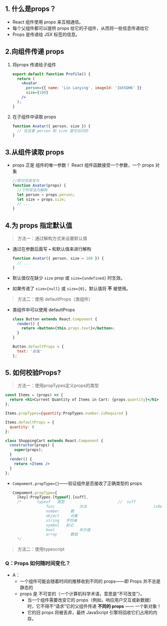 ## 1. 什么是props？

* React 组件使用 *props* 来互相通信。
* 每个父组件都可以提供 props 给它的子组件，从而将一些信息传递给它
* Props 是传递给 JSX 标签的信息。

## 2.向组件传递 props

1. 将props 传递给子组件

   ````jsx
   export default function Profile() {
     return (
       <Avatar
         person={{ name: 'Lin Lanying', imageId: '1bX5QH6' }}
         size={100}
       />
     );
   }
   ````

2. 在子组件中读取 props

   ````jsx
   function Avatar({ person, size }) {
     // 在这里 person 和 size 是可访问的
   }
   ````

## 3.从组件读取 props

* props 正是 组件的唯一参数！ React 组件函数接受一个参数，一个 props 对象

  ````jsx
  //即可将其写为
  function Avatar(props) {
    //下列写法为解构
    let person = props.person;
    let size = props.size;
    // ...
  }
  ````

## 4.为 props 指定默认值

> 方法一：通过解构方式来设置默认值

* 通过在参数后面写 `=` 和默认值来进行解构

  ````jsx
  function Avatar({ person, size = 100 }) {
    // ...
  }
  ````

* 默认值仅在缺少 `size` prop 或 `size={undefined}` 时生效。 

* 如果传递了 `size={null}` 或 `size={0}`，默认值将 **不** 被使用。

> 方法二：使用 defaultProps（类组件）

* 类组件中可以使用 defaultProps

  ````jsx
  class Button extends React.Component {
    render() {
      return <button>{this.props.text}</button>;
    }
  }
  
  Button.defaultProps = {
    text: '点击'
  };
  ````

## 5. 如何校验Props?

> 方法一：使用propTypes定义props的类型

````jsx
const Items = (props) => {
  return <h1>Current Quantity of Items in Cart: {props.quantity}</h1>
};

Items.propTypes={quantity:PropTypes.number.isRequired }

Items.defaultProps = {
  quantity: 0
};

class ShoppingCart extends React.Component {
  constructor(props) {
    super(props);
  }
  render() {
    return <Items />
  }
};
````

* `Compoment.propType={}`——验证组件是否接收了正确类型的 props

  ````jsx
  Compoment.propType={
    [key]:PropTypes.[typeof].[suff],
    /*		 typeof   类型						//	suff 				后缀
    			 func			方法								isRequird		必填
    			 number		数
    			 object 	对象
    			 string	  字符串
    			 symbol	  标记
    			 bool			布尔值
    			 array 		数组
    */
  ````

> 方法二：使用typescript



### Q：Props 如何随时间变化？

* A：
  * 一个组件可能会随着时间的推移收到不同的 props——即 Props 并不总是静态的
  * props 是 不可变的（一个计算机科学术语，意思是“不可改变”）。
    * 当一个组件需要改变它的 props（例如，响应用户交互或新数据）时，它不得不“请求”它的父组件传递 **不同的 props** —— 一个新对象！
    * 它的旧 props 将被丢弃，最终 JavaScript 引擎将回收它们占用的内存。